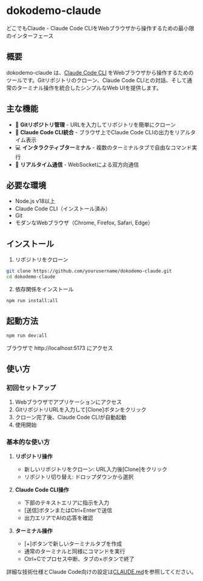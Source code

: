 # dokodemo-claude

どこでもClaude - Claude Code CLIをWebブラウザから操作するための最小限のインターフェース

## 概要

dokodemo-claude は、[Claude Code CLI](https://github.com/anthropic/claude-code) をWebブラウザから操作するためのツールです。Gitリポジトリのクローン、Claude Code CLIとの対話、そして通常のターミナル操作を統合したシンプルなWeb UIを提供します。

## 主な機能

- 📁 **Gitリポジトリ管理** - URLを入力してリポジトリを簡単にクローン
- 🤖 **Claude Code CLI統合** - ブラウザ上でClaude Code CLIの出力をリアルタイム表示
- 💻 **インタラクティブターミナル** - 複数のターミナルタブで自由なコマンド実行
- 🔄 **リアルタイム通信** - WebSocketによる双方向通信

## 必要な環境

- Node.js v18以上
- Claude Code CLI（インストール済み）
- Git
- モダンなWebブラウザ（Chrome, Firefox, Safari, Edge）

## インストール

1. リポジトリをクローン
```bash
git clone https://github.com/yourusername/dokodemo-claude.git
cd dokodemo-claude
```

2. 依存関係をインストール
```bash
npm run install:all
```

## 起動方法

```bash
npm run dev:all
```

ブラウザで http://localhost:5173 にアクセス

## 使い方

### 初回セットアップ

1. Webブラウザでアプリケーションにアクセス
2. GitリポジトリURLを入力して[Clone]ボタンをクリック
3. クローン完了後、Claude Code CLIが自動起動
4. 使用開始

### 基本的な使い方

1. **リポジトリ操作**
   - 新しいリポジトリをクローン: URL入力後[Clone]をクリック
   - リポジトリ切り替え: ドロップダウンから選択

2. **Claude Code CLI操作**
   - 下部のテキストエリアに指示を入力
   - [送信]ボタンまたはCtrl+Enterで送信
   - 出力エリアでAIの応答を確認

3. **ターミナル操作**
   - [+]ボタンで新しいターミナルタブを作成
   - 通常のターミナルと同様にコマンドを実行
   - Ctrl+Cでプロセス中断、タブの×ボタンで終了

詳細な技術仕様とClaude Code向けの設定は[CLAUDE.md](./CLAUDE.md)を参照してください。